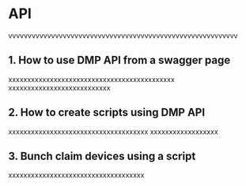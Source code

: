 # API
vvvvvvvvvvvvvvvvvvvvvvvvvvvvvvvvvvvvvvvvvvvvvvvvvvvvvvvvvvv


##	1. How to use DMP API from a swagger page
xxxxxxxxxxxxxxxxxxxxxxxxxxxxxxxxxxxxxxxxxxxx
xxxxxxxxxxxxxxxxxxxxxxxxxxx

##	2. How to create scripts using DMP API
xxxxxxxxxxxxxxxxxxxxxxxxxxxxxxxxxxxxx
xxxxxxxxxxxxxxxxxx

##	3. Bunch claim devices using a script
xxxxxxxxxxxxxxxxxxxxxxxxxxxxxxxxxxxx
